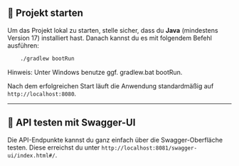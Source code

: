 ## 🔧 Projekt starten

Um das Projekt lokal zu starten, stelle sicher, dass du **Java** (mindestens Version 17) installiert hast. Danach kannst du es mit folgendem Befehl ausführen:

```bash
    ./gradlew bootRun
```
Hinweis: Unter Windows benutze ggf. gradlew.bat bootRun.

Nach dem erfolgreichen Start läuft die Anwendung standardmäßig auf `http://localhost:8080`.

---

## 🧪 API testen mit Swagger-UI

Die API-Endpunkte kannst du ganz einfach über die Swagger-Oberfläche testen. Diese erreichst du
unter `http://localhost:8081/swagger-ui/index.html#/`.
